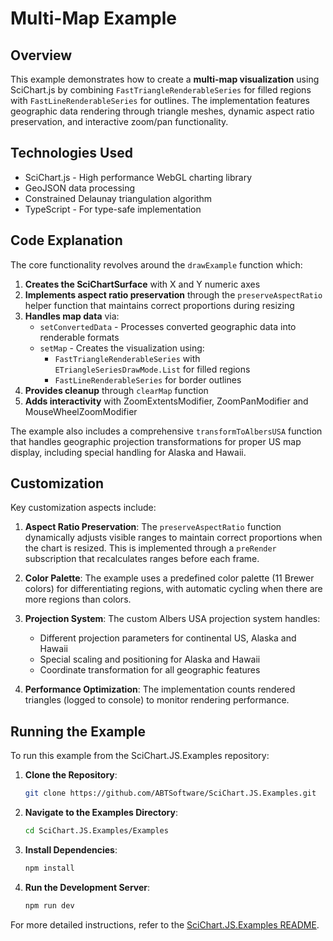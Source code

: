 # Multi-Map Example

## Overview

This example demonstrates how to create a **multi-map visualization** using SciChart.js by combining `FastTriangleRenderableSeries` for filled regions with `FastLineRenderableSeries` for outlines. The implementation features geographic data rendering through triangle meshes, dynamic aspect ratio preservation, and interactive zoom/pan functionality.

## Technologies Used

-   SciChart.js - High performance WebGL charting library
-   GeoJSON data processing
-   Constrained Delaunay triangulation algorithm
-   TypeScript - For type-safe implementation

## Code Explanation

The core functionality revolves around the `drawExample` function which:

1. **Creates the SciChartSurface** with X and Y numeric axes
2. **Implements aspect ratio preservation** through the `preserveAspectRatio` helper function that maintains correct proportions during resizing
3. **Handles map data** via:
    - `setConvertedData` - Processes converted geographic data into renderable formats
    - `setMap` - Creates the visualization using:
        - `FastTriangleRenderableSeries` with `ETriangleSeriesDrawMode.List` for filled regions
        - `FastLineRenderableSeries` for border outlines
4. **Provides cleanup** through `clearMap` function
5. **Adds interactivity** with ZoomExtentsModifier, ZoomPanModifier and MouseWheelZoomModifier

The example also includes a comprehensive `transformToAlbersUSA` function that handles geographic projection transformations for proper US map display, including special handling for Alaska and Hawaii.

## Customization

Key customization aspects include:

1. **Aspect Ratio Preservation**: The `preserveAspectRatio` function dynamically adjusts visible ranges to maintain correct proportions when the chart is resized. This is implemented through a `preRender` subscription that recalculates ranges before each frame.

2. **Color Palette**: The example uses a predefined color palette (11 Brewer colors) for differentiating regions, with automatic cycling when there are more regions than colors.

3. **Projection System**: The custom Albers USA projection system handles:

    - Different projection parameters for continental US, Alaska and Hawaii
    - Special scaling and positioning for Alaska and Hawaii
    - Coordinate transformation for all geographic features

4. **Performance Optimization**: The implementation counts rendered triangles (logged to console) to monitor rendering performance.

## Running the Example

To run this example from the SciChart.JS.Examples repository:

1. **Clone the Repository**:

    ```bash
    git clone https://github.com/ABTSoftware/SciChart.JS.Examples.git
    ```

2. **Navigate to the Examples Directory**:

    ```bash
    cd SciChart.JS.Examples/Examples
    ```

3. **Install Dependencies**:

    ```bash
    npm install
    ```

4. **Run the Development Server**:
    ```bash
    npm run dev
    ```

For more detailed instructions, refer to the [SciChart.JS.Examples README](https://github.com/ABTSoftware/SciChart.JS.Examples/blob/master/README.md).
